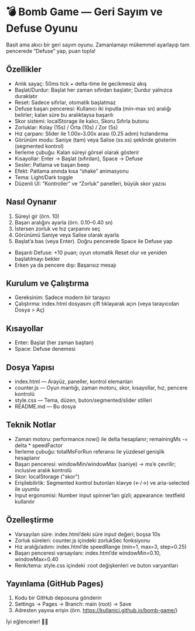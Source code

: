 # 💣 Bomb Game — Geri Sayım ve Defuse Oyunu

Basit ama akıcı bir geri sayım oyunu. Zamanlamayı mükemmel ayarlayıp tam pencerede “Defuse” yap, puan topla!

## Özellikler
- Anlık sayaç: 50ms tick + delta-time ile gecikmesiz akış
- Başlat/Durdur: Başlat her zaman sıfırdan başlatır; Durdur yalnızca duraklatır
- Reset: Sadece sıfırlar, otomatik başlatmaz
- Defuse başarı penceresi: Kullanıcı iki inputla (min–max sn) aralığı belirler; kalan süre bu aralıktaysa başarılı
- Skor sistemi: localStorage ile kalıcı, Skoru Sıfırla butonu
- Zorluklar: Kolay (15s) / Orta (10s) / Zor (5s)
- Hız çarpanı: Slider ile 1.00x–3.00x arası (0.25 adım) hızlandırma
- Görünüm modu: Saniye (tam) veya Salise (ss.ss) şeklinde gösterim (segmented kontrol)
- İlerleme çubuğu: Kalan süreyi görsel olarak gösterir
- Kısayollar: Enter → Başlat (sıfırdan), Space → Defuse
- Sesler: Patlama ve başarı beep
- Efekt: Patlama anında kısa “shake” animasyonu
- Tema: Light/Dark toggle
- Düzenli UI: “Kontroller” ve “Zorluk” panelleri, büyük skor yazısı

## Nasıl Oynanır
1) Süreyi gir (örn. 10)
2) Başarı aralığını ayarla (örn. 0.10–0.40 sn)
3) İstersen zorluk ve hız çarpanını seç
4) Görünümü Saniye veya Salise olarak ayarla
5) Başlat’a bas (veya Enter). Doğru pencerede Space ile Defuse yap

- Başarılı Defuse: +10 puan; oyun otomatik Reset olur ve yeniden başlatılmayı bekler
- Erken ya da pencere dışı: Başarısız mesajı

## Kurulum ve Çalıştırma
- Gereksinim: Sadece modern bir tarayıcı
- Çalıştırma: index.html dosyasını çift tıklayarak açın (veya tarayıcıdan Dosya > Aç)

## Kısayollar
- Enter: Başlat (her zaman baştan)
- Space: Defuse denemesi

## Dosya Yapısı
- index.html — Arayüz, paneller, kontrol elemanları
- counter.js — Oyun mantığı, zaman motoru, skor, kısayollar, hız, pencere kontrolü
- style.css — Tema, düzen, buton/segmented/slider stilleri
- README.md — Bu dosya

## Teknik Notlar
- Zaman motoru: performance.now() ile delta hesaplanır; remainingMs -= delta * speedFactor
- İlerleme çubuğu: totalMsForRun referansı ile yüzdesel genişlik hesaplanır
- Başarı penceresi: windowMin/windowMax (saniye) → ms’e çevrilir; inclusive aralık kontrolü
- Skor: localStorage ("skor")
- Erişilebilirlik: Segmented kontrol butonları klavye (←/→) ve aria-selected ile uyumlu
- Input ergonomisi: Number input spinner’ları gizli; appearance: textfield kullanılır

## Özelleştirme
- Varsayılan süre: index.html’deki süre input değeri; boşsa 10s
- Zorluk süreleri: counter.js içindeki zorlukSec fonksiyonu
- Hız aralığı/adımı: index.html’de speedRange (min=1, max=3, step=0.25)
- Başarı penceresi varsayılanı: index.html’de windowMin=0.10, windowMax=0.40
- Renk/tema: style.css içindeki :root değişkenleri ve buton varyantları

## Yayınlama (GitHub Pages)
1) Kodu bir GitHub deposuna gönderin
2) Settings → Pages → Branch: main (root) → Save
3) Adresten yayına erişin (örn. https://kullanici.github.io/bomb-game/)

İyi eğlenceler! 🎯💥
